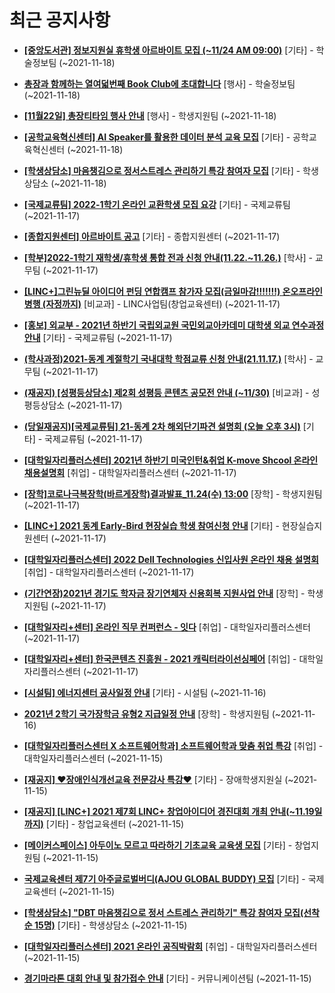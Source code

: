 # 최근 공지사항

* **[[중앙도서관] 정보지원실 휴학생 아르바이트 모집 (~11/24 AM 09:00)](http://ajou.ac.kr/kr/ajou/notice.do?mode=view&amp;articleNo=115177&amp;article.offset=0&amp;articleLimit=30)**
 [기타] - 학술정보팀 (~2021-11-18)

* **[총장과 함께하는 열여덟번째 Book Club에 초대합니다](http://ajou.ac.kr/kr/ajou/notice.do?mode=view&amp;articleNo=115168&amp;article.offset=0&amp;articleLimit=30)**
 [행사] - 학술정보팀 (~2021-11-18)

* **[[11월22일] 총장티타임 행사 안내](http://ajou.ac.kr/kr/ajou/notice.do?mode=view&amp;articleNo=115166&amp;article.offset=0&amp;articleLimit=30)**
 [행사] - 학생지원팀 (~2021-11-18)

* **[[공학교육혁신센터] AI Speaker를 활용한 데이터 분석 교육 모집](http://ajou.ac.kr/kr/ajou/notice.do?mode=view&amp;articleNo=115160&amp;article.offset=0&amp;articleLimit=30)**
 [기타] - 공학교육혁신센터 (~2021-11-18)

* **[[학생상담소] 마음챙김으로 정서스트레스 관리하기 특강 참여자 모집](http://ajou.ac.kr/kr/ajou/notice.do?mode=view&amp;articleNo=115154&amp;article.offset=0&amp;articleLimit=30)**
 [기타] - 학생상담소 (~2021-11-18)

* **[[국제교류팀] 2022-1학기 온라인 교환학생 모집 요강](http://ajou.ac.kr/kr/ajou/notice.do?mode=view&amp;articleNo=115147&amp;article.offset=0&amp;articleLimit=30)**
 [기타] - 국제교류팀 (~2021-11-17)

* **[[종합지원센터] 아르바이트 공고](http://ajou.ac.kr/kr/ajou/notice.do?mode=view&amp;articleNo=115139&amp;article.offset=0&amp;articleLimit=30)**
 [기타] - 종합지원센터 (~2021-11-17)

* **[[학부]2022-1학기 재학생/휴학생 통합 전과 신청 안내(11.22.~11.26.)](http://ajou.ac.kr/kr/ajou/notice.do?mode=view&amp;articleNo=115116&amp;article.offset=0&amp;articleLimit=30)**
 [학사] - 교무팀 (~2021-11-17)

* **[[LINC+]그린뉴딜 아이디어 펀딩 연합캠프 참가자 모집(금일마감!!!!!!!) 온오프라인 병행 (자정까지)](http://ajou.ac.kr/kr/ajou/notice.do?mode=view&amp;articleNo=115109&amp;article.offset=0&amp;articleLimit=30)**
 [비교과] - LINC사업팀(창업교육센터) (~2021-11-17)

* **[[홍보] 외교부 - 2021년 하반기 국립외교원 국민외교아카데미 대학생 외교 연수과정 안내](http://ajou.ac.kr/kr/ajou/notice.do?mode=view&amp;articleNo=115105&amp;article.offset=0&amp;articleLimit=30)**
 [기타] - 국제교류팀 (~2021-11-17)

* **[(학사과정)2021-동계 계절학기 국내대학 학점교류 신청 안내(21.11.17.)](http://ajou.ac.kr/kr/ajou/notice.do?mode=view&amp;articleNo=115104&amp;article.offset=0&amp;articleLimit=30)**
 [학사] - 교무팀 (~2021-11-17)

* **[(재공지) [성평등상담소] 제2회 성평등 콘텐츠 공모전 안내 (~11/30)](http://ajou.ac.kr/kr/ajou/notice.do?mode=view&amp;articleNo=115089&amp;article.offset=0&amp;articleLimit=30)**
 [비교과] - 성평등상담소 (~2021-11-17)

* **[(당일재공지)[국제교류팀] 21-동계 2차 해외단기파견 설명회 (오늘 오후 3시)](http://ajou.ac.kr/kr/ajou/notice.do?mode=view&amp;articleNo=115088&amp;article.offset=0&amp;articleLimit=30)**
 [기타] - 국제교류팀 (~2021-11-17)

* **[[대학일자리플러스센터] 2021년 하반기 미국인턴&amp;취업 K-move Shcool 온라인 채용설명회](http://ajou.ac.kr/kr/ajou/notice.do?mode=view&amp;articleNo=115084&amp;article.offset=0&amp;articleLimit=30)**
 [취업] - 대학일자리플러스센터 (~2021-11-17)

* **[[장학]코로나극복장학(바르게장학)결과발표_11.24(수) 13:00](http://ajou.ac.kr/kr/ajou/notice.do?mode=view&amp;articleNo=115082&amp;article.offset=0&amp;articleLimit=30)**
 [장학] - 학생지원팀 (~2021-11-17)

* **[[LINC+] 2021 동계 Early-Bird 현장실습 학생 참여신청 안내](http://ajou.ac.kr/kr/ajou/notice.do?mode=view&amp;articleNo=115080&amp;article.offset=0&amp;articleLimit=30)**
 [기타] - 현장실습지원센터 (~2021-11-17)

* **[[대학일자리플러스센터] 2022 Dell Technologies 신입사원 온라인 채용 설명회](http://ajou.ac.kr/kr/ajou/notice.do?mode=view&amp;articleNo=115079&amp;article.offset=0&amp;articleLimit=30)**
 [취업] - 대학일자리플러스센터 (~2021-11-17)

* **[(기간연장)2021년 경기도 학자금 장기연체자 신용회복 지원사업 안내](http://ajou.ac.kr/kr/ajou/notice.do?mode=view&amp;articleNo=115078&amp;article.offset=0&amp;articleLimit=30)**
 [장학] - 학생지원팀 (~2021-11-17)

* **[[대학일자리+센터] 온라인 직무 컨퍼런스 - 잇다](http://ajou.ac.kr/kr/ajou/notice.do?mode=view&amp;articleNo=115073&amp;article.offset=0&amp;articleLimit=30)**
 [취업] - 대학일자리플러스센터 (~2021-11-17)

* **[[대학일자리+센터] 한국콘텐츠 진흥원 - 2021 캐릭터라이선싱페어](http://ajou.ac.kr/kr/ajou/notice.do?mode=view&amp;articleNo=115071&amp;article.offset=0&amp;articleLimit=30)**
 [취업] - 대학일자리플러스센터 (~2021-11-17)

* **[[시설팀] 에너지센터 공사일정 안내](http://ajou.ac.kr/kr/ajou/notice.do?mode=view&amp;articleNo=115050&amp;article.offset=0&amp;articleLimit=30)**
 [기타] - 시설팀 (~2021-11-16)

* **[2021년 2학기 국가장학금 유형2 지급일정 안내](http://ajou.ac.kr/kr/ajou/notice.do?mode=view&amp;articleNo=115026&amp;article.offset=0&amp;articleLimit=30)**
 [장학] - 학생지원팀 (~2021-11-16)

* **[[대학일자리플러스센터 X 소프트웨어학과] 소프트웨어학과 맞춤 취업 특강](http://ajou.ac.kr/kr/ajou/notice.do?mode=view&amp;articleNo=115008&amp;article.offset=0&amp;articleLimit=30)**
 [취업] - 대학일자리플러스센터 (~2021-11-15)

* **[[재공지] ♥장애인식개선교육 전문강사 특강♥](http://ajou.ac.kr/kr/ajou/notice.do?mode=view&amp;articleNo=115000&amp;article.offset=0&amp;articleLimit=30)**
 [기타] - 장애학생지원실 (~2021-11-15)

* **[[재공지] [LINC+] 2021 제7회 LINC+ 창업아이디어 경진대회 개최 안내(~11.19일까지)](http://ajou.ac.kr/kr/ajou/notice.do?mode=view&amp;articleNo=114993&amp;article.offset=0&amp;articleLimit=30)**
 [기타] - 창업교육센터 (~2021-11-15)

* **[[메이커스페이스] 아두이노 모르고 따라하기 기초교육 교육생 모집](http://ajou.ac.kr/kr/ajou/notice.do?mode=view&amp;articleNo=114973&amp;article.offset=0&amp;articleLimit=30)**
 [기타] - 창업지원팀 (~2021-11-15)

* **[국제교육센터 제7기 아주글로벌버디(AJOU GLOBAL BUDDY) 모집](http://ajou.ac.kr/kr/ajou/notice.do?mode=view&amp;articleNo=114972&amp;article.offset=0&amp;articleLimit=30)**
 [기타] - 국제교육센터 (~2021-11-15)

* **[[학생상담소] &quot;DBT 마음챙김으로 정서 스트레스 관리하기&quot; 특강 참여자 모집(선착순 15명)](http://ajou.ac.kr/kr/ajou/notice.do?mode=view&amp;articleNo=114971&amp;article.offset=0&amp;articleLimit=30)**
 [기타] - 학생상담소 (~2021-11-15)

* **[[대학일자리플러스센터] 2021 온라인 공직박람회](http://ajou.ac.kr/kr/ajou/notice.do?mode=view&amp;articleNo=114969&amp;article.offset=0&amp;articleLimit=30)**
 [취업] - 대학일자리플러스센터 (~2021-11-15)

* **[경기마라톤 대회 안내 및 참가접수 안내](http://ajou.ac.kr/kr/ajou/notice.do?mode=view&amp;articleNo=114967&amp;article.offset=0&amp;articleLimit=30)**
 [기타] - 커뮤니케이션팀 (~2021-11-15)
